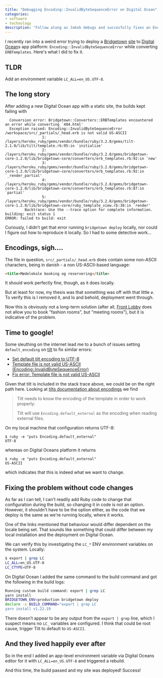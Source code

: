 ```yaml
---
title: "Debugging Encoding::InvalidByteSequenceError on Digital Ocean"
categories:
- software
- technology
description: "Follow along as Jakob debugs and succesfully fixes an Encoding::InvalidByteSequenceError error on deploying a Bridgetown site to Digital Ocean."
---
```


I recently ran into a weird error trying to deploy a [Bridgetown](https://www.bridgetownrb.com/) [site](https://www.frontlobby.dk) to [Digital Ocean](https://www.digitalocean.com/?refcode=fbdd55a784a6)s app platform: `Encoding::InvalidByteSequenceError` while converting `ERBTemplates`. Here's what I did to fix it.

<!--more-->

## TLDR

Add an environment variable `LC_ALL=en_US.UTF-8`.

## The long story

After adding a new Digital Ocean app with a static site, the builds kept failing with

```
  Conversion error: Bridgetown::Converters::ERBTemplates encountered an error while converting `404.html'
  Exception raised: Encoding::InvalidByteSequenceError
/workspace/src/_partials/_head.erb is not valid US-ASCII
                 1: /layers/heroku_ruby/gems/vendor/bundle/ruby/3.2.0/gems/tilt-2.1.0/lib/tilt/template.rb:95:in `initialize'
                 2: /layers/heroku_ruby/gems/vendor/bundle/ruby/3.2.0/gems/bridgetown-core-1.2.0/lib/bridgetown-core/converters/erb_templates.rb:92:in `new'
                 3: /layers/heroku_ruby/gems/vendor/bundle/ruby/3.2.0/gems/bridgetown-core-1.2.0/lib/bridgetown-core/converters/erb_templates.rb:92:in `_render_partial'
                 4: /layers/heroku_ruby/gems/vendor/bundle/ruby/3.2.0/gems/bridgetown-core-1.2.0/lib/bridgetown-core/converters/erb_templates.rb:87:in `partial'
                 5: /layers/heroku_ruby/gems/vendor/bundle/ruby/3.2.0/gems/bridgetown-core-1.2.0/lib/bridgetown-core/ruby_template_view.rb:38:in `render'
         Backtrace: Use the --trace option for complete information.
building: exit status 1
ERROR: failed to build: exit
```

Curiously, I didn’t get that error running `bridgetown deploy` locally, nor could I figure out how to reproduce it locally. So I had to some detective work...

## Encodings, sigh....

The file in question, `src/_partials/_head.erb` does contain some non-ASCII characters, being in danish - a non US-ASCII-based language:

```html
<title>Mødelokale booking og reservering</title>
```

It should work perfectly fine, though, as it does locally.

But at least for now, my thesis was that something was off with that little `ø`. To verify this is I removed it, and lo and behold, deployment went through.

Now this is obviously not a long-term solution (after all, [Front Lobby](https://www.frontlobby.dk) does not allow you to book "fashion rooms", but "meeting rooms"), but it is indicative of the problem.

## Time to google!

Some sleuthing on the internet lead me to a bunch of issues setting `default_encoding` on [tilt](https://github.com/rtomayko/tilt) to fix similar errors:

* [Set default tilt encoding to UTF-8](https://github.com/slim-template/slim/pull/800)
* [Template file is not valid US-ASCII (Encoding::InvalidByteSequenceError)](https://github.com/hanami/view/issues/76)
* [Fix error: Template file is not valid US-ASCII](https://github.com/dry-rb/dry-view/pull/5)

Given that tilt is included in the stack trace above, we could be on the right path here. Looking at [tilts documentation about encodings](https://github.com/rtomayko/tilt#encodings) we find

> Tilt needs to know the encoding of the template in order to work properly:
>
> Tilt will use `Encoding.default_external` as the encoding when reading external
> files.

On my local machine that configuration returns UTF-8:

```
$ ruby -e "puts Encoding.default_external"
UTF-8
```

whereas on Digital Oceans platform it returns

```
$ ruby -e "puts Encoding.default_external"
US-ASCII
```

which indicates that this is indeed what we want to change.

## Fixing the problem without code changes

As far as I can tell, I can't readily add Ruby code to change that configuration during the build, so changing it in code is not an option. However, it shouldn't have to be the option either, as the code that we deploy is the same as we're running locally, where it works.

One of the links mentioned that behaviour would differ dependent on the locale being set. That sounds like something that could differ between my local installation and the deployment on Digital Ocean.

We can verify this by investigating the `LC_*` ENV environment variables on the system. Locally:

```bash
$ export | grep LC
LC_ALL=en_US.UTF-8
LC_CTYPE=UTF-8
```

On Digital Ocean I added the same command to the build command and got the following in the build logs:

```bash
Running custom build command: export | grep LC
yarn install
BRIDGETOWN_ENV=production bridgetown deploy
declare -x BUILD_COMMAND="export | grep LC
yarn install v1.22.19
```

There doesn’t appear to be any output from the `export | grep` line, which I suspect means no `LC_` variables are configured. I think that could be root cause, trigger Tilt to default to `US-ASCII`.

## And they lived happily ever after

So in the end I added an app-level environment variable via Digital Oceans editor for it with `LC_ALL=en_US.UTF-8` and triggered a rebuild.

And this time, the build passed and my site was deployed! Success!
